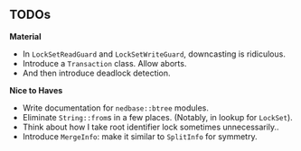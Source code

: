 ## TODOs

**Material**
* In `LockSetReadGuard` and `LockSetWriteGuard`, downcasting is
  ridiculous.
* Introduce a `Transaction` class. Allow aborts.
* And then introduce deadlock detection.

**Nice to Haves**

* Write documentation for `nedbase::btree` modules.
* Eliminate `String::from`s in a few places. (Notably, in lookup for
  `LockSet`).
* Think about how I take root identifier lock sometimes unnecessarily..
* Introduce `MergeInfo`: make it similar to `SplitInfo` for symmetry.
